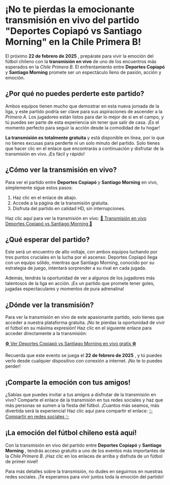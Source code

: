 # ¡No te pierdas la emocionante transmisión en vivo del partido "Deportes Copiapó vs Santiago Morning" en la Chile Primera B!

El próximo **22 de febrero de 2025** , prepárate para vivir la emoción del fútbol chileno con la **transmisión en vivo** de uno de los encuentros más esperados en la _Chile Primera B_. El enfrentamiento entre **Deportes Copiapó** y **Santiago Morning** promete ser un espectáculo lleno de pasión, acción y emoción.

## ¿Por qué no puedes perderte este partido?

Ambos equipos tienen mucho que demostrar en esta nueva jornada de la liga, y este partido podría ser clave para sus aspiraciones de ascender a la _Primera A_. Los jugadores están listos para dar lo mejor de sí en el campo, y tú puedes ser parte de esta experiencia sin tener que salir de casa. ¡Es el momento perfecto para seguir la acción desde la comodidad de tu hogar!

**La transmisión es totalmente gratuita** y está disponible en línea, por lo que no tienes excusas para perderte ni un solo minuto del partido. Solo tienes que hacer clic en el enlace que encontrarás a continuación y disfrutar de la transmisión en vivo. ¡Es fácil y rápido!

## ¿Cómo ver la transmisión en vivo?

Para ver el partido entre **Deportes Copiapó** y **Santiago Morning** en vivo, simplemente sigue estos pasos:

1. Haz clic en el enlace de abajo.
2. Accede a la página de la transmisión gratuita.
3. Disfruta del partido en calidad HD, sin interrupciones.

Haz clic aquí para ver la transmisión en vivo: [🔴 Transmisión en vivo Deportes Copiapó vs Santiago Morning 🔴](https://tinyurl.com/livestreamfreeo?st=Deportes+Copiap%C3%B3+vs+Santiago+Morning&si=gh)

## ¿Qué esperar del partido?

Este será un encuentro de alto voltaje, con ambos equipos luchando por tres puntos cruciales en la lucha por el ascenso. Deportes Copiapó llega con un equipo sólido, mientras que Santiago Morning, conocido por su estrategia de juego, intentará sorprender a su rival en cada jugada.

Además, tendrás la oportunidad de ver a algunos de los jugadores más talentosos de la liga en acción. ¡Es un partido que promete tener goles, jugadas espectaculares y momentos de pura adrenalina!

## ¿Dónde ver la transmisión?

Para ver la transmisión en vivo de este apasionante partido, solo tienes que acceder a nuestra plataforma gratuita. ¡No te pierdas la oportunidad de vivir el fútbol en su máxima expresión! Haz clic en el siguiente enlace para acceder directamente a la transmisión:

[⚽ Ver Deportes Copiapó vs Santiago Morning en vivo gratis ⚽](https://tinyurl.com/livestreamfreeo?st=Deportes+Copiap%C3%B3+vs+Santiago+Morning&si=gh)

Recuerda que este evento se juega el **22 de febrero de 2025** , y tú puedes verlo desde cualquier dispositivo con conexión a internet. ¡No te lo puedes perder!

## ¡Comparte la emoción con tus amigos!

¿Sabías que puedes invitar a tus amigos a disfrutar de la transmisión en vivo? Comparte el enlace de la transmisión en tus redes sociales y haz que más personas se sumen a la fiesta del fútbol. ¡Cuantos más seamos, más divertida será la experiencia! Haz clic aquí para compartir el enlace: [✨ Compartir en redes sociales ✨](https://tinyurl.com/livestreamfreeo?st=Deportes+Copiap%C3%B3+vs+Santiago+Morning&si=gh)

## ¡La emoción del fútbol chileno está aquí!

Con la transmisión en vivo del partido entre **Deportes Copiapó** y **Santiago Morning** , tendrás acceso gratuito a uno de los eventos más importantes de la _Chile Primera B_. ¡Haz clic en los enlaces de arriba y disfruta de un fútbol de primer nivel!

Para más detalles sobre la transmisión, no dudes en seguirnos en nuestras redes sociales. ¡Te esperamos para vivir juntos toda la emoción del partido!
